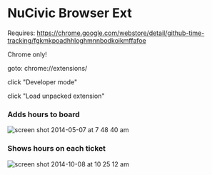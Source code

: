 NuCivic Browser Ext
===========

Requires: https://chrome.google.com/webstore/detail/github-time-tracking/fgkmkpoadhhloghmnnbodkoikmffafoe

Chrome only!

goto: chrome://extensions/

click "Developer mode"

click "Load unpacked extension"

### Adds hours to board

![screen shot 2014-05-07 at 7 48 40 am](https://cloud.githubusercontent.com/assets/512243/2902525/ff0d1394-d5e5-11e3-9a3f-2d368e561256.png)

### Shows hours on each ticket

![screen shot 2014-10-08 at 10 25 12 am](https://cloud.githubusercontent.com/assets/512243/4561771/8d6bfbae-4eff-11e4-9f03-ae472c9cc467.png)

